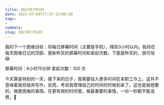 ```yaml
---
title: 2023年7月4日
date: 2023-07-04T17:57:11+08:00
tags:
- 
summary: 
slug: 2023年7月4日
---
```


我的下一个困难目标：将每日屏幕时间（主要是手机），降到3小时以内。我将在每天困难日记的顶部，更新昨天的屏幕时间和拿起次数，下面是昨天的，很可怕😱

屏幕时间：6小时15分钟
拿起次数：100 次

今天算是特别的一天，接下来的日子，我需要投入更多时间在本职工作上。这并不意味着我将放弃写作，反而，考验我管理自己的时间的时候到来了。这也是我想要的，做更困难的事情。在更有限的时间里，做最重要的事情，一份一秒都不能浪费。💪